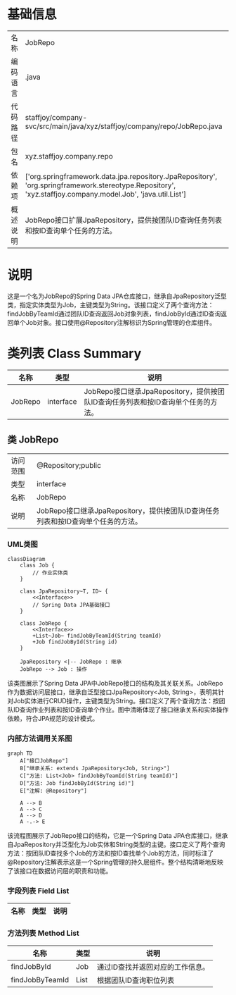 # 基础信息

|      |      |
|------|------|
| 名称 | JobRepo |
| 编码语言 | .java |
| 代码路径 | staffjoy/company-svc/src/main/java/xyz/staffjoy/company/repo/JobRepo.java |
| 包名 | xyz.staffjoy.company.repo |
| 依赖项 | ['org.springframework.data.jpa.repository.JpaRepository', 'org.springframework.stereotype.Repository', 'xyz.staffjoy.company.model.Job', 'java.util.List'] |
| 概述说明 | JobRepo接口扩展JpaRepository，提供按团队ID查询任务列表和按ID查询单个任务的方法。 |

# 说明

这是一个名为JobRepo的Spring Data JPA仓库接口，继承自JpaRepository泛型类，指定实体类型为Job，主键类型为String。该接口定义了两个查询方法：findJobByTeamId通过团队ID查询返回Job对象列表，findJobById通过ID查询返回单个Job对象。接口使用@Repository注解标识为Spring管理的仓库组件。

# 类列表 Class Summary

| 名称   | 类型  | 说明 |
|-------|------|-------------|
| JobRepo | interface | JobRepo接口继承JpaRepository，提供按团队ID查询任务列表和按ID查询单个任务的方法。 |



## 类 JobRepo

|      |      |
|------|------|
| 访问范围 | @Repository;public |
| 类型 | interface |
| 名称 | JobRepo |
| 说明 | JobRepo接口继承JpaRepository，提供按团队ID查询任务列表和按ID查询单个任务的方法。 |


### UML类图

```mermaid
classDiagram
    class Job {
        // 作业实体类
    }

    class JpaRepository~T, ID~ {
        <<Interface>>
        // Spring Data JPA基础接口
    }

    class JobRepo {
        <<Interface>>
        +List~Job~ findJobByTeamId(String teamId)
        +Job findJobById(String id)
    }

    JpaRepository <|-- JobRepo : 继承
    JobRepo --> Job : 操作
```

该类图展示了Spring Data JPA中JobRepo接口的结构及其关联关系。JobRepo作为数据访问层接口，继承自泛型接口JpaRepository<Job, String>，表明其针对Job实体进行CRUD操作，主键类型为String。接口定义了两个查询方法：按团队ID查询作业列表和按ID查询单个作业。图中清晰体现了接口继承关系和实体操作依赖，符合JPA规范的设计模式。


### 内部方法调用关系图

```mermaid
graph TD
    A["接口JobRepo"]
    B["继承关系: extends JpaRepository<Job, String>"]
    C["方法: List<Job> findJobByTeamId(String teamId)"]
    D["方法: Job findJobById(String id)"]
    E["注解: @Repository"]

    A --> B
    A --> C
    A --> D
    A -.-> E
```

该流程图展示了JobRepo接口的结构，它是一个Spring Data JPA仓库接口，继承自JpaRepository并泛型化为Job实体和String类型的主键。接口定义了两个查询方法：按团队ID查找多个Job的方法和按ID查找单个Job的方法，同时标注了@Repository注解表示这是一个Spring管理的持久层组件。整个结构清晰地反映了该接口在数据访问层的职责和功能。

### 字段列表 Field List

| 名称  | 类型  | 说明 |
|-------|-------|------|

### 方法列表 Method List

| 名称  | 类型  | 说明 |
|-------|-------|------|
| findJobById | Job | 通过ID查找并返回对应的工作信息。 |
| findJobByTeamId | List<Job> | 根据团队ID查询职位列表 |




